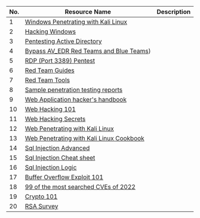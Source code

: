 | No. | Resource Name                                      | Description                                          |
| --- | -------------------------------------------------- | ---------------------------------------------------- |
| 1   | [Windows Penetrating with Kali Linux](/Depo/kaynaklar/english/pentest/Windows%20Peneterating%20with%20Kali%20Linux.pdf) |                                                     |
| 2   | [Hacking Windows](/Depo/kaynaklar/english/pentest/Hacking%20Windows.pdf) |                                                  |
| 3   | [Pentesting Active Directory](/Depo/kaynaklar/english/pentest/Pentesting%20Active%20Directory.pdf) |            |
| 4   | [Bypass AV_EDR Red Teams and Blue Teams]([/Depo/kaynaklar/english/pentest/Bypass%20AV_EDR%20for%20Red%20teams%20and%20Blue%20teams!.pdf)) | |
| 5   | [RDP (Port 3389) Pentest](/Depo/kaynaklar/english/pentest/RDP%20(Port%203389).pdf.pdf) |                     |
| 6   | [Red Team Guides](/Depo/kaynaklar/english/pentest/Red%20Team%20Guides.pdf) |                                     |
| 7   | [Red Team Tools](/Depo/kaynaklar/english/pentest/RedTeam-Tools.pdf) |                                           |
| 8   | [Sample penetration testing reports](/Depo/kaynaklar/english/pentest/sample-penetration-testing-report-template.pdf) | |
| 9   | [Web Application hacker's handbook](Depo/kaynaklar/english/web/Web%20Application%20Hacker's%20handbook%20PDF.pdf) |       |
| 10  | [Web Hacking 101](/Depo/kaynaklar/english/web/Web%20Hacking%20101.pdf) |                                 |
| 11  | [Web Hacking Secrets](/Depo/kaynaklar/english/web/Web%20Hacking%20Secrets.pdf) |                               |
| 12  | [Web Penetrating with Kali Linux](/Depo/kaynaklar/english/web/Web%20Penetarating%20with%20Kali%20Linux.pdf) |         |
| 13  | [Web Penetrating with Kali Linux Cookbook](/Depo/kaynaklar/english/web/Web%20Penetrating%20with%20Kali%20Linux%20Cookbook.pdf) | |
| 14  | [Sql Injection Advanced](/Depo/kaynaklar/english/web/advanced_sql_injection.pdf) |                         |
| 15  | [Sql Injection Cheat sheet](/Depo/kaynaklar/english/web/sql-injection-cheat-sheet.pdf) |                     |
| 16  | [Sql Injection Logic](/Depo/kaynaklar/english/web/sqli-logic.txt) |                                      |
| 17  | [Buffer Overflow Exploit 101](/Depo/kaynaklar/english/Malware/Buffer%20Overflow%20Exploit%20101.pdf) |        |
| 18  | [99 of the most searched CVEs of 2022](/Depo/kaynaklar/english/Malware/99%20of%20the%20most%20searched%20CVEs%20of%202022%20.pdf) | |
| 19  | [Crypto 101](/Depo/kaynaklar/english/Crypto/Crypto%20101.pdf) |                                         |
| 20  | [RSA Survey](/Depo/kaynaklar/english/Crypto/RSA-survey.pdf) |                                           |
